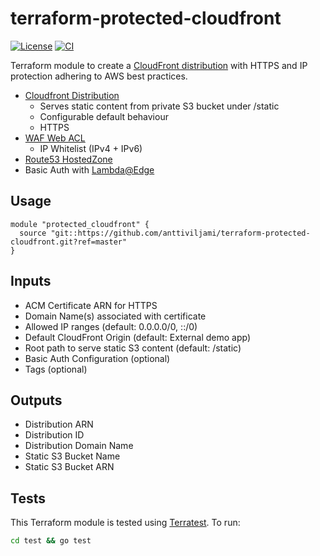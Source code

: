# terraform-protected-cloudfront

[![License](https://img.shields.io/github/license/anttiviljami/terraform-protected-cloudfront)](https://github.com/anttiviljami/terraform-protected-cloudfront/blob/master/LICENSE)
[![CI](https://github.com/anttiviljami/terraform-protected-cloudfront/workflows/CI/badge.svg)](https://github.com/anttiviljami/terraform-protected-cloudfront/actions?query=workflow%3ACI)

Terraform module to create a [CloudFront distribution](https://docs.aws.amazon.com/AmazonCloudFront/latest/DeveloperGuide/distribution-overview.html)
with HTTPS and IP protection adhering to AWS best practices.

- [Cloudfront Distribution](https://docs.aws.amazon.com/AmazonCloudFront/latest/DeveloperGuide/distribution-overview.html)
  - Serves static content from private S3 bucket under /static
  - Configurable default behaviour
  - HTTPS
- [WAF Web ACL](https://docs.aws.amazon.com/waf/latest/developerguide/web-acl.html)
  - IP Whitelist (IPv4 + IPv6)
- [Route53 HostedZone](https://docs.aws.amazon.com/Route53/latest/DeveloperGuide/hosted-zones-working-with.html)
- Basic Auth with [Lambda@Edge](https://docs.aws.amazon.com/AmazonCloudFront/latest/DeveloperGuide/lambda-at-the-edge.html)

## Usage

```hcl
module "protected_cloudfront" {
  source "git::https://github.com/anttiviljami/terraform-protected-cloudfront.git?ref=master"
}
```

## Inputs

- ACM Certificate ARN for HTTPS
- Domain Name(s) associated with certificate
- Allowed IP ranges (default: 0.0.0.0/0, ::/0)
- Default CloudFront Origin (default: External demo app)
- Root path to serve static S3 content (default: /static)
- Basic Auth Configuration (optional)
- Tags (optional)

## Outputs

- Distribution ARN
- Distribution ID
- Distribution Domain Name
- Static S3 Bucket Name
- Static S3 Bucket ARN

## Tests

This Terraform module is tested using [Terratest](https://terratest.gruntwork.io/). To run:

```sh
cd test && go test
```
